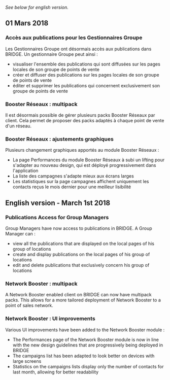 *See below for english version.*

01 Mars 2018
---

### Accès aux publications pour les Gestionnaires Groupe

Les Gestionnaires Groupe ont désormais accès aux publications dans BRIDGE.
Un gestionnaire Groupe peut ainsi :
* visualiser l'ensemble des publications qui sont diffusées sur les pages locales de son groupe de points de vente
* créer et diffuser des publications sur les pages locales de son groupe de points de vente
* éditer et supprimer les publications qui concernent exclusivement son groupe de points de vente

### Booster Réseaux : multipack

Il est désormais possible de gérer plusieurs packs Booster Réseaux par client. Cela permet de proposer des packs adaptés à chaque point de vente d'un réseau.

### Booster Réseaux : ajustements graphiques

Plusieurs changement graphiques apportés au module Booster Réseaux :
* La page Performances du module Booster Réseaux à subi un lifting pour s'adapter au nouveau design, qui est déployé progressivement dans l'application
* La liste des campagnes s'adapte mieux aux écrans larges
* Les statistiques sur la page campagnes affichent uniquement les contacts reçus le mois dernier pour une meilleur lisibilité


English version - March 1st 2018
---

### Publications Access for Group Managers

Group Managers have now access to publications in BRIDGE.
A Group Manager can :
* view all the publications that are displayed on the local pages of his group of locations
* create and display publications on the local pages of his group of locations
* edit and delete publications that exclusively concern his group of locations

### Network Booster : multipack

A Network Booster enabled client on BRIDGE can now have multipack packs. This allows for a more tailored deployment of Network Booster to a point of sales network.

### Network Booster :  UI improvements

Various UI improvements have been added to the Network Booster module :
* The Performances page of the Network Booster module is now in line with the new design guidelines that are progressively being deployed in BRIDGE
* The campaigns list has been adapted to look better on devices with large screens
* Statistics on the campaigns lists display only the number of contacts for last month, allowing for better readability
